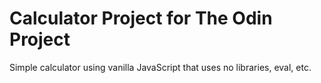 # Calculator Project for The Odin Project<br />
Simple calculator using vanilla JavaScript that uses no libraries, eval, etc.
